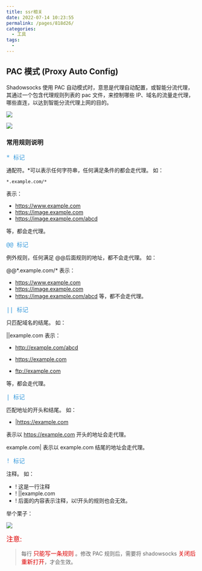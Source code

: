 ```yaml
---
title: ssr相关
date: 2022-07-14 10:23:55
permalink: /pages/818d26/
categories:
  - 工具
tags:
  - 
---
```

## PAC 模式 (Proxy Auto Config)

Shadowsocks 使用 PAC 自动模式时，意思是代理自动配置，或智能分流代理，其通过一个包含代理规则列表的 pac 文件，来控制哪些 IP、域名的流量走代理，哪些直连，以达到智能分流代理上网的目的。

![](https://gcy-1306312261.cos.ap-chengdu.myqcloud.com/blog/20220714105634.png)

![](https://gcy-1306312261.cos.ap-chengdu.myqcloud.com/blog/20220714111459.png)

### 常用规则说明

<font color=#3498db size=4>`* 标记`</font>

通配符。\*可以表示任何字符串，任何满足条件的都会走代理。 如：

```shell
*.example.com/*

```

表示：

- https://www.example.com
- https://image.example.com
- https://image.example.com/abcd

等，都会走代理。

<font color=#3498db size=4>`@@ 标记`</font>

例外规则，任何满足 @@后面规则的地址，都不会走代理。 如：

@@\*.example.com/\*
表示：

- https://www.example.com
- https://image.example.com
- https://image.example.com/abcd
  等，都不会走代理。

<font color=#3498db size=4>`|| 标记`</font>

只匹配域名的结尾。 如：

||example.com
表示：

- http://example.com/abcd

- https://example.com

- ftp://example.com

等，都会走代理。

<font color=#3498db size=4>`| 标记`</font>

匹配地址的开头和结尾。 如：

- |https://example.com

表示以 https://example.com 开头的地址会走代理。

example.com|
表示以 example.com 结尾的地址会走代理。

<font color=#3498db size=4>`! 标记`</font>

注释。 如：

- ! 这是一行注释
- ! ||example.com
- ! 后面的内容表示注释，以!开头的规则也会无效。

举个栗子：

![](https://gcy-1306312261.cos.ap-chengdu.myqcloud.com/blog/20220714111914.png)

<font color=#dd0000 size=4>注意:</font>

> 每行 <font color=#dd0000 size=4>`只能写一条规则`</font> 。修改 PAC 规则后，需要将 shadowsocks <font color=#dd0000 size=4>`关闭后重新打开`</font>，才会生效。


